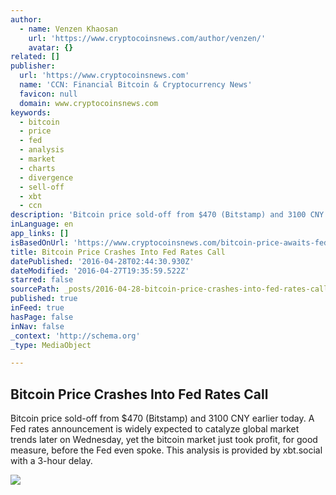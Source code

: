 ```yaml
---
author:
  - name: Venzen Khaosan
    url: 'https://www.cryptocoinsnews.com/author/venzen/'
    avatar: {}
related: []
publisher:
  url: 'https://www.cryptocoinsnews.com'
  name: 'CCN: Financial Bitcoin & Cryptocurrency News'
  favicon: null
  domain: www.cryptocoinsnews.com
keywords:
  - bitcoin
  - price
  - fed
  - analysis
  - market
  - charts
  - divergence
  - sell-off
  - xbt
  - ccn
description: 'Bitcoin price sold-off from $470 (Bitstamp) and 3100 CNY earlier today. A Fed rates announcement is widely expected to catalyze global market trends later on Wednesday, yet the bitcoin market just took profit, for good measure, before the Fed even spoke. This analysis is provided by xbt.social with a 3-hour delay.'
inLanguage: en
app_links: []
isBasedOnUrl: 'https://www.cryptocoinsnews.com/bitcoin-price-awaits-fed-rates-call/'
title: Bitcoin Price Crashes Into Fed Rates Call
datePublished: '2016-04-28T02:44:30.930Z'
dateModified: '2016-04-27T19:35:59.522Z'
starred: false
sourcePath: _posts/2016-04-28-bitcoin-price-crashes-into-fed-rates-call.md
published: true
inFeed: true
hasPage: false
inNav: false
_context: 'http://schema.org'
_type: MediaObject

---
```

<article style=""><h1>Bitcoin Price Crashes Into Fed Rates Call</h1><p>Bitcoin price sold-off from $470 (Bitstamp) and 3100 CNY earlier today. A Fed rates announcement is widely expected to catalyze global market trends later on Wednesday, yet the bitcoin market just took profit, for good measure, before the Fed even spoke. This analysis is provided by xbt.social with a 3-hour delay.</p><img src="https://www.cryptocoinsnews.com/wp-content/uploads/2016/04/Selection_20160427_003.png" /></article>